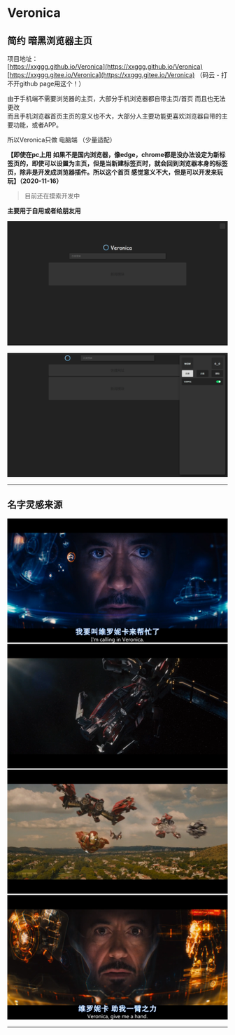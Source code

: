 # Veronica

## 简约 暗黑浏览器主页

项目地址：  
[https://xxggg.github.io/Veronica](https://xxggg.github.io/Veronica)  
[https://xxggg.gitee.io/Veronica](https://xxggg.gitee.io/Veronica)  （码云 - 打不开github page用这个！）

由于手机端不需要浏览器的主页，大部分手机浏览器都自带主页/首页 而且也无法更改  
而且手机浏览器首页主页的意义也不大，大部分人主要功能更喜欢浏览器自带的主要功能，或者APP。  

所以Veronica只做 电脑端 （少量适配）  

**【即使在pc上用 如果不是国内浏览器，像edge，chrome都是没办法设定为新标签页的，即使可以设置为主页，但是当新建标签页时，就会回到浏览器本身的标签页，除非是开发成浏览器插件。所以这个首页 感觉意义不大，但是可以开发来玩玩】（2020-11-16）**  

> 目前还在摸索开发中  

**主要用于自用或者给朋友用** 

![Veronica01](../../.vuepress/public/img/project/Veronica01.png)

![Veronica02](../../.vuepress/public/img/project/Veronica02.png)


---
## 名字灵感来源

![Veronica03](../../.vuepress/public/img/project/Veronica03.png)  
![Veronica04](../../.vuepress/public/img/project/Veronica04.png)   
![Veronica05](../../.vuepress/public/img/project/Veronica05.png)   
![Veronica06](../../.vuepress/public/img/project/Veronica06.png)  

---